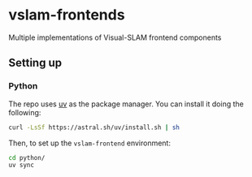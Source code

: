 # vslam-frontends
Multiple implementations of Visual-SLAM frontend components

## Setting up

### Python

The repo uses [uv](https://docs.astral.sh/uv/) as the package manager. You can install it doing the following:

```bash
curl -LsSf https://astral.sh/uv/install.sh | sh
```

Then, to set up the `vslam-frontend` environment:

```bash
cd python/
uv sync
```